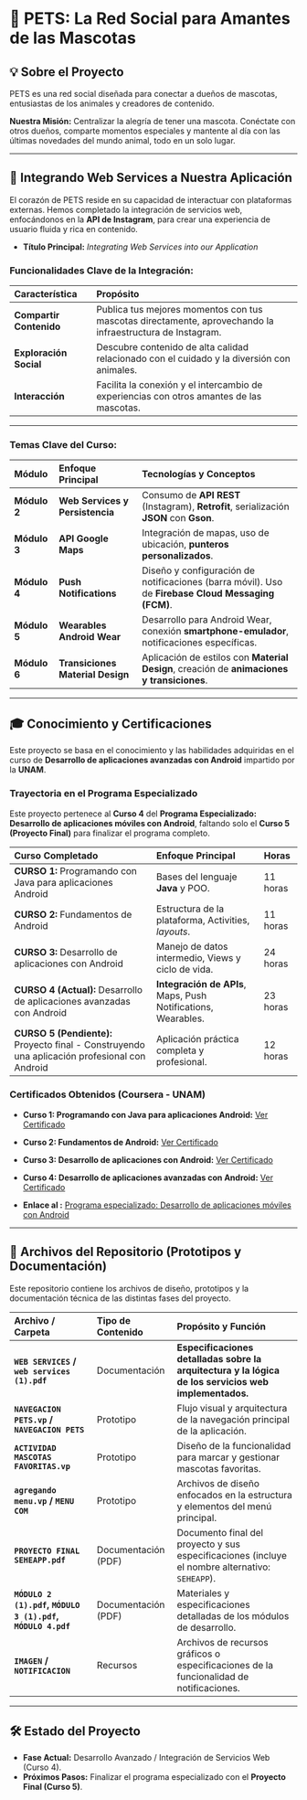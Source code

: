 # 🐾 PETS: La Red Social para Amantes de las Mascotas

## 💡 Sobre el Proyecto

PETS es una red social diseñada para conectar a dueños de mascotas, entusiastas de los animales y creadores de contenido.

**Nuestra Misión:** Centralizar la alegría de tener una mascota. Conéctate con otros dueños, comparte momentos especiales y mantente al día con las últimas novedades del mundo animal, todo en un solo lugar.

---

## 🚀 Integrando Web Services a Nuestra Aplicación

El corazón de PETS reside en su capacidad de interactuar con plataformas externas. Hemos completado la integración de servicios web, enfocándonos en la **API de Instagram**, para crear una experiencia de usuario fluida y rica en contenido.

* **Título Principal:** *Integrating Web Services into our Application*

### Funcionalidades Clave de la Integración:

| Característica | Propósito |
| :--- | :--- |
| **Compartir Contenido** | Publica tus mejores momentos con tus mascotas directamente, aprovechando la infraestructura de Instagram. |
| **Exploración Social** | Descubre contenido de alta calidad relacionado con el cuidado y la diversión con animales. |
| **Interacción** | Facilita la conexión y el intercambio de experiencias con otros amantes de las mascotas. |

---

### Temas Clave del Curso:

| Módulo | Enfoque Principal | Tecnologías y Conceptos |
| :--- | :--- | :--- |
| **Módulo 2** | **Web Services y Persistencia** | Consumo de **API REST** (Instagram), **Retrofit**, serialización **JSON** con **Gson**. |
| **Módulo 3** | **API Google Maps** | Integración de mapas, uso de ubicación, **punteros personalizados**. |
| **Módulo 4** | **Push Notifications** | Diseño y configuración de notificaciones (barra móvil). Uso de **Firebase Cloud Messaging (FCM)**. |
| **Módulo 5** | **Wearables Android Wear** | Desarrollo para $\text{Android Wear}$, conexión **smartphone-emulador**, notificaciones específicas. |
| **Módulo 6** | **Transiciones Material Design** | Aplicación de estilos con **Material Design**, creación de **animaciones y transiciones**. |

---

## 🎓 Conocimiento y Certificaciones

Este proyecto se basa en el conocimiento y las habilidades adquiridas en el curso de **Desarrollo de aplicaciones avanzadas con Android** impartido por la **UNAM**.

### Trayectoria en el Programa Especializado

Este proyecto pertenece al **Curso 4** del **Programa Especializado: Desarrollo de aplicaciones móviles con Android**, faltando solo el **Curso 5 (Proyecto Final)** para finalizar el programa completo.

| Curso Completado | Enfoque Principal | Horas |
| :--- | :--- | :--- |
| **CURSO 1:** Programando con Java para aplicaciones Android | Bases del lenguaje **Java** y POO. | 11 horas |
| **CURSO 2:** Fundamentos de Android | Estructura de la plataforma, $\text{Activities}$, *layouts*. | 11 horas |
| **CURSO 3:** Desarrollo de aplicaciones con Android | Manejo de datos intermedio, $\text{Views}$ y ciclo de vida. | 24 horas |
| **CURSO 4 (Actual):** Desarrollo de aplicaciones avanzadas con Android | **Integración de APIs**, $\text{Maps}$, $\text{Push Notifications}$, $\text{Wearables}$. | 23 horas |
| **CURSO 5 (Pendiente):** Proyecto final - Construyendo una aplicación profesional con Android | Aplicación práctica completa y profesional. | 12 horas |

### Certificados Obtenidos (Coursera - UNAM)
* **Curso 1: Programando con Java para aplicaciones Android:** [Ver Certificado](https://coursera.org/share/ae3943d9c45572ed6a4edf113e7eede1)
* **Curso 2: Fundamentos de Android:** [Ver Certificado](https://coursera.org/share/236dc21e0cc583a98b56fba9908f3932)
* **Curso 3: Desarrollo de aplicaciones con Android:** [Ver Certificado](https://coursera.org/share/72a853dc78e63554db74ecd9e5738293)
* **Curso 4: Desarrollo de aplicaciones avanzadas con Android:** [Ver Certificado](https://coursera.org/share/9037eb94332578b07f259dd8ec66b7bb)

* **Enlace al :** [Programa especializado: Desarrollo de aplicaciones móviles con Android](https://www.coursera.org/specializations/programacion-android)

---

## 📂 Archivos del Repositorio (Prototipos y Documentación)

Este repositorio contiene los archivos de diseño, prototipos y la documentación técnica de las distintas fases del proyecto.

| Archivo / Carpeta | Tipo de Contenido | Propósito y Función |
| :--- | :--- | :--- |
| **`WEB SERVICES` / `web services (1).pdf`** | Documentación | **Especificaciones detalladas sobre la arquitectura y la lógica de los servicios web implementados.** |
| **`NAVEGACION PETS.vp` / `NAVEGACION PETS`** | Prototipo | Flujo visual y arquitectura de la navegación principal de la aplicación. |
| **`ACTIVIDAD MASCOTAS FAVORITAS.vp`** | Prototipo | Diseño de la funcionalidad para marcar y gestionar mascotas favoritas. |
| **`agregando menu.vp` / `MENU COM`** | Prototipo | Archivos de diseño enfocados en la estructura y elementos del menú principal. |
| **`PROYECTO FINAL SEHEAPP.pdf`** | Documentación (PDF) | Documento final del proyecto y sus especificaciones (incluye el nombre alternativo: `SEHEAPP`). |
| **`MÓDULO 2 (1).pdf`, `MÓDULO 3 (1).pdf`, `MÓDULO 4.pdf`** | Documentación (PDF) | Materiales y especificaciones detalladas de los módulos de desarrollo. |
| **`IMAGEN` / `NOTIFICACION`** | Recursos | Archivos de recursos gráficos o especificaciones de la funcionalidad de notificaciones. |

---

## 🛠 Estado del Proyecto

* **Fase Actual:** Desarrollo Avanzado / Integración de Servicios Web (Curso 4).
* **Próximos Pasos:** Finalizar el programa especializado con el **Proyecto Final (Curso 5)**.
